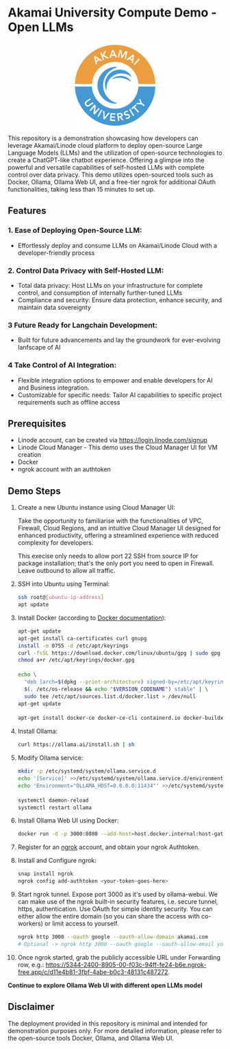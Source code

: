 # Akamai University Compute Demo - Open LLMs
<img src="docs/images/akamai_university.png" alt="Akamai" style="display: block; margin-left: auto; margin-right: auto; width:auto; height:200px">

This repository is a demonstration showcasing how developers can leverage Akamai/Linode cloud platform to deploy open-source Large Language Models (LLMs) and the utilization of open-source technologies to create a ChatGPT-like chatbot experience. Offering a glimpse into the powerful and versatile capabilities of self-hosted LLMs with complete control over data privacy. This demo utilizes open-sourced tools such as Docker, Ollama, Ollama Web UI, and a free-tier ngrok for additional OAuth functionalities, taking less than 15 minutes to set up.

## Features

### 1. **Ease of Deploying Open-Source LLM:**
   - Effortlessly deploy and consume LLMs on Akamai/Linode Cloud with a developer-friendly process

### 2. **Control Data Privacy with Self-Hosted LLM:**
   - Total data privacy: Host LLMs on your infrastructure for complete control, and consumption of internally further-tuned LLMs
   - Compliance and security: Ensure data protection, enhance security, and maintain data sovereignty

### 3 **Future Ready for Langchain Development:**
   - Built for future advancements and lay the groundwork for ever-evolving lanfscape of AI

### 4 **Take Control of AI Integration:**
   - Flexible integration options to empower and enable developers for AI and Business integration.
   - Customizable for specific needs: Tailor AI capabilities to specific project requirements such as offline access

## Prerequisites

- Linode account, can be created via https://login.linode.com/signup 
- Linode Cloud Manager - This demo uses the Cloud Manager UI for VM creation
- Docker
- ngrok account with an authtoken

## Demo Steps

1. Create a new Ubuntu instance using Cloud Manager UI:
   
   Take the opportunity to familiarise with the functionalities of VPC, Firewall, Cloud Regions, and an intuitive Cloud Manager UI designed for enhanced productivity, offering a streamlined experience with reduced complexity for developers.

   This execise only needs to allow port 22 SSH from source IP for package installation; that's the only port you need to open in Firewall. Leave outbound to allow all traffic.

2. SSH into Ubuntu using Terminal:
   ```bash
   ssh root@[ubuntu-ip-address]
   apt update
   ```

3. Install Docker (according to [Docker documentation](https://docs.docker.com/engine/install/ubuntu/#install-using-the-repository)):
   ```bash
   apt-get update
   apt-get install ca-certificates curl gnupg
   install -m 0755 -d /etc/apt/keyrings
   curl -fsSL https://download.docker.com/linux/ubuntu/gpg | sudo gpg --dearmor -o /etc/apt/keyrings/docker.gpg
   chmod a+r /etc/apt/keyrings/docker.gpg

   echo \
     "deb [arch=$(dpkg --print-architecture) signed-by=/etc/apt/keyrings/docker.gpg] https://download.docker.com/linux/ubuntu \
     $(. /etc/os-release && echo "$VERSION_CODENAME") stable" | \
     sudo tee /etc/apt/sources.list.d/docker.list > /dev/null
   apt-get update

   apt-get install docker-ce docker-ce-cli containerd.io docker-buildx-plugin docker-compose-plugin
   ```

4. Install Ollama:
   ```bash
   curl https://ollama.ai/install.sh | sh
   ```

5. Modify Ollama service:
   ```bash
   mkdir -p /etc/systemd/system/ollama.service.d
   echo '[Service]' >>/etc/systemd/system/ollama.service.d/environment.conf
   echo 'Environment="OLLAMA_HOST=0.0.0.0:11434"' >>/etc/systemd/system/ollama.service.d/environment.conf

   systemctl daemon-reload
   systemctl restart ollama
   ```

6. Install Ollama Web UI using Docker:
   ```bash
   docker run -d -p 3000:8080 --add-host=host.docker.internal:host-gateway -v ollama-webui:/app/backend/data --name ollama-webui --restart always ghcr.io/ollama-webui/ollama-webui:main
   ```

7. Register for an [ngrok](https://ngrok.com) account, and obtain your ngrok Authtoken.

8. Install and Configure ngrok:
   ```bash
   snap install ngrok
   ngrok config add-authtoken <your-token-goes-here>
   ```

9. Start ngrok tunnel. Expose port 3000 as it's used by ollama-webui. We can make use of the ngrok built-in security features, i.e. secure tunnel, https, authentication. Use OAuth for simple identity security. You can either allow the entire domain (so you can share the access with co-workers) or limit access to yourself.

   ```bash
   ngrok http 3000 --oauth google --oauth-allow-domain akamai.com
   # Optional -> ngrok http 3000 --oauth google --oauth-allow-email youremail@gmail.com
   ```

10. Once ngrok started, grab the publicly accessible URL under Forwarding row, e.g.: https://5344-2400-8905-00-f03c-94ff-fe24-b6e.ngrok-free.app/c/d11e4b81-3fbf-4abe-b0c3-48131c487272. 

**Continue to explore Ollama Web UI with different open LLMs model**

## Disclaimer
The deployment provided in this repository is minimal and intended for demonstration purposes only. For more detailed information, please refer to the open-source tools Docker, Ollama, and Ollama Web UI.